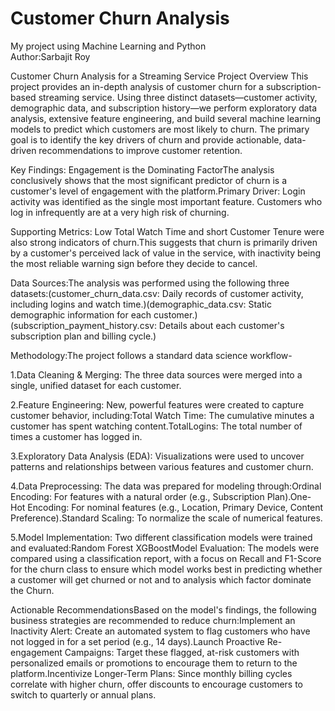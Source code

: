 # Customer Churn Analysis
My project using Machine Learning and Python
<br>
Author:Sarbajit Roy

Customer Churn Analysis for a Streaming Service Project Overview This project provides an in-depth analysis of customer churn for a subscription-based streaming service. Using three distinct datasets—customer activity, demographic data, and subscription history—we perform exploratory data analysis, extensive feature engineering, and build several machine learning models to predict which customers are most likely to churn. The primary goal is to identify the key drivers of churn and provide actionable, data-driven recommendations to improve customer retention.

Key Findings: Engagement is the Dominating FactorThe analysis conclusively shows that the most significant predictor of churn is a customer's level of engagement with the platform.Primary Driver: Login activity was identified as the single most important feature. Customers who log in infrequently are at a very high risk of churning.

Supporting Metrics: Low Total Watch Time and short Customer Tenure were also strong indicators of churn.This suggests that churn is primarily driven by a customer's perceived lack of value in the service, with inactivity being the most reliable warning sign before they decide to cancel.

Data Sources:The analysis was performed using the following three datasets:(customer_churn_data.csv: Daily records of customer activity, including logins and watch time.)(demographic_data.csv: Static demographic information for each customer.)(subscription_payment_history.csv: Details about each customer's subscription plan and billing cycle.)

Methodology:The project follows a standard data science workflow- 

1.Data Cleaning & Merging: The three data sources were merged into a single, unified dataset for each customer.

2.Feature Engineering: New, powerful features were created to capture customer behavior, including:Total Watch Time: The cumulative minutes a customer has spent watching content.TotalLogins: The total number of times a customer has logged in. 

3.Exploratory Data Analysis (EDA): Visualizations were used to uncover patterns and relationships between various features and customer churn.

4.Data Preprocessing: The data was prepared for modeling through:Ordinal Encoding: For features with a natural order (e.g., Subscription Plan).One-Hot Encoding: For nominal features (e.g., Location, Primary Device, Content Preference).Standard Scaling: To normalize the scale of numerical features. 

5.Model Implementation: Two different classification models were trained and evaluated:Random Forest XGBoostModel Evaluation: The models were compared using a classification report, with a focus on Recall and F1-Score for the churn class to ensure which model works best in predicting whether a customer will get churned or not and to analysis which factor dominate the Churn.

Actionable RecommendationsBased on the model's findings, the following business strategies are recommended to reduce churn:Implement an Inactivity Alert: Create an automated system to flag customers who have not logged in for a set period (e.g., 14 days).Launch Proactive Re-engagement Campaigns: Target these flagged, at-risk customers with personalized emails or promotions to encourage them to return to the platform.Incentivize Longer-Term Plans: Since monthly billing cycles correlate with higher churn, offer discounts to encourage customers to switch to quarterly or annual plans.
